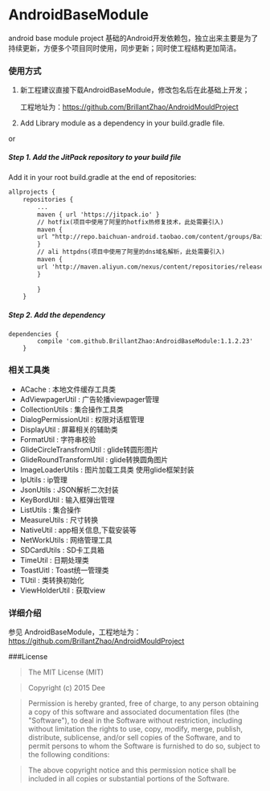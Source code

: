 # AndroidBaseModule
android base module project
基础的Android开发依赖包，独立出来主要是为了持续更新，方便多个项目同时使用，同步更新；同时使工程结构更加简洁。

### 使用方式

1)  新工程建议直接下载AndroidBaseModule，修改包名后在此基础上开发；
    
    工程地址为：https://github.com/BrillantZhao/AndroidMouldProject

2) Add Library module as a dependency in your build.gradle file.

or

##### Step 1. Add the JitPack repository to your build file 

Add it in your root build.gradle at the end of repositories:
```xml
allprojects {
    repositories {
		...
		maven { url 'https://jitpack.io' }
		// hotfix(项目中使用了阿里的hotfix热修复技术，此处需要引入)
        maven {
        url "http://repo.baichuan-android.taobao.com/content/groups/BaichuanRepositories"
        }
        // ali httpdns(项目中使用了阿里的dns域名解析，此处需要引入)
        maven {
        url 'http://maven.aliyun.com/nexus/content/repositories/releases/'
        }
			
	    }
	}
```
##### Step 2. Add the dependency

    dependencies {
	        compile 'com.github.BrillantZhao:AndroidBaseModule:1.1.2.23'
	    }
	
### 相关工具类
 - ACache : 本地文件缓存工具类
 - AdViewpagerUtil : 广告轮播viewpager管理
 - CollectionUtils : 集合操作工具类
 - DialogPermissionUtil : 权限对话框管理
 - DisplayUtil : 屏幕相关的辅助类
 - FormatUtil : 字符串校验
 - GlideCircleTransfromUtil : glide转圆形图片
 - GlideRoundTransformUtil : glide转换圆角图片
 - ImageLoaderUtils : 图片加载工具类 使用glide框架封装
 - IpUtils : ip管理
 - JsonUtils : JSON解析二次封装
 - KeyBordUtil : 输入框弹出管理
 - ListUtils : 集合操作
 - MeasureUtils : 尺寸转换
 - NativeUtil : app相关信息,下载安装等
 - NetWorkUtils : 网络管理工具
 - SDCardUtils : SD卡工具箱
 - TimeUtil : 日期处理类
 - ToastUitl : Toast统一管理类
 - TUtil : 类转换初始化
 - ViewHolderUtil : 获取view
	       
### 详细介绍

参见 AndroidBaseModule，工程地址为：https://github.com/BrillantZhao/AndroidMouldProject


###License
>The MIT License (MIT)

>Copyright (c) 2015 Dee

>Permission is hereby granted, free of charge, to any person obtaining a copy
of this software and associated documentation files (the "Software"), to deal
in the Software without restriction, including without limitation the rights
to use, copy, modify, merge, publish, distribute, sublicense, and/or sell
copies of the Software, and to permit persons to whom the Software is
furnished to do so, subject to the following conditions:

>The above copyright notice and this permission notice shall be included in all
copies or substantial portions of the Software.